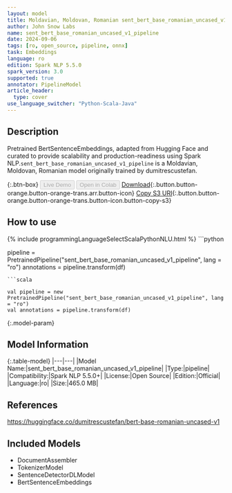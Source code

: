 ```yaml
---
layout: model
title: Moldavian, Moldovan, Romanian sent_bert_base_romanian_uncased_v1_pipeline pipeline BertSentenceEmbeddings from dumitrescustefan
author: John Snow Labs
name: sent_bert_base_romanian_uncased_v1_pipeline
date: 2024-09-06
tags: [ro, open_source, pipeline, onnx]
task: Embeddings
language: ro
edition: Spark NLP 5.5.0
spark_version: 3.0
supported: true
annotator: PipelineModel
article_header:
  type: cover
use_language_switcher: "Python-Scala-Java"
---
```


## Description

Pretrained BertSentenceEmbeddings, adapted from Hugging Face and curated to provide scalability and production-readiness using Spark NLP.`sent_bert_base_romanian_uncased_v1_pipeline` is a Moldavian, Moldovan, Romanian model originally trained by dumitrescustefan.

{:.btn-box}
<button class="button button-orange" disabled>Live Demo</button>
<button class="button button-orange" disabled>Open in Colab</button>
[Download](https://s3.amazonaws.com/auxdata.johnsnowlabs.com/public/models/sent_bert_base_romanian_uncased_v1_pipeline_ro_5.5.0_3.0_1725651094452.zip){:.button.button-orange.button-orange-trans.arr.button-icon}
[Copy S3 URI](s3://auxdata.johnsnowlabs.com/public/models/sent_bert_base_romanian_uncased_v1_pipeline_ro_5.5.0_3.0_1725651094452.zip){:.button.button-orange.button-orange-trans.button-icon.button-copy-s3}

## How to use



<div class="tabs-box" markdown="1">
{% include programmingLanguageSelectScalaPythonNLU.html %}
```python

pipeline = PretrainedPipeline("sent_bert_base_romanian_uncased_v1_pipeline", lang = "ro")
annotations =  pipeline.transform(df)   

```
```scala

val pipeline = new PretrainedPipeline("sent_bert_base_romanian_uncased_v1_pipeline", lang = "ro")
val annotations = pipeline.transform(df)

```
</div>

{:.model-param}
## Model Information

{:.table-model}
|---|---|
|Model Name:|sent_bert_base_romanian_uncased_v1_pipeline|
|Type:|pipeline|
|Compatibility:|Spark NLP 5.5.0+|
|License:|Open Source|
|Edition:|Official|
|Language:|ro|
|Size:|465.0 MB|

## References

https://huggingface.co/dumitrescustefan/bert-base-romanian-uncased-v1

## Included Models

- DocumentAssembler
- TokenizerModel
- SentenceDetectorDLModel
- BertSentenceEmbeddings